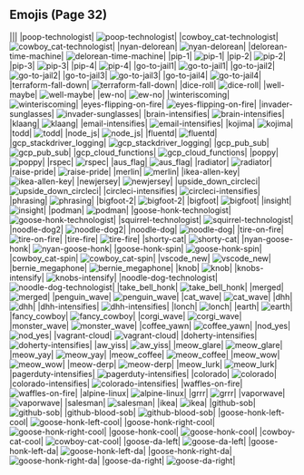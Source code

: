 
## Emojis (Page 32)
|||
|poop-technologist| ![poop-technologist](/output/poop-technologist.png)|
|cowboy_cat-technologist| ![cowboy_cat-technologist](/output/cowboy_cat-technologist.png)|
|nyan-delorean| ![nyan-delorean](/output/nyan-delorean.gif)|
|delorean-time-machine| ![delorean-time-machine](/output/delorean-time-machine.png)|
|pip-1| ![pip-1](/output/pip-1.png)|
|pip-2| ![pip-2](/output/pip-2.png)|
|pip-3| ![pip-3](/output/pip-3.png)|
|pip-4| ![pip-4](/output/pip-4.png)|
|go-to-jail1| ![go-to-jail1](/output/go-to-jail1.png)|
|go-to-jail2| ![go-to-jail2](/output/go-to-jail2.png)|
|go-to-jail3| ![go-to-jail3](/output/go-to-jail3.png)|
|go-to-jail4| ![go-to-jail4](/output/go-to-jail4.png)|
|terraform-fall-down| ![terraform-fall-down](/output/terraform-fall-down.gif)|
|dice-roll| ![dice-roll](/output/dice-roll.gif)|
|well-maybe| ![well-maybe](/output/well-maybe.png)|
|ew-no| ![ew-no](/output/ew-no.png)|
|winteriscoming| ![winteriscoming](/output/winteriscoming.png)|
|eyes-flipping-on-fire| ![eyes-flipping-on-fire](/output/eyes-flipping-on-fire.gif)|
|invader-sunglasses| ![invader-sunglasses](/output/invader-sunglasses.png)|
|brain-intensifies| ![brain-intensifies](/output/brain-intensifies.gif)|
|klaang| ![klaang](/output/klaang.jpg)|
|email-intensifies| ![email-intensifies](/output/email-intensifies.gif)|
|kojima| ![kojima](/output/kojima.png)|
|todd| ![todd](/output/todd.png)|
|node_js| ![node_js](/output/node_js.png)|
|fluentd| ![fluentd](/output/fluentd.png)|
|gcp_stackdriver_logging| ![gcp_stackdriver_logging](/output/gcp_stackdriver_logging.png)|
|gcp_pub_sub| ![gcp_pub_sub](/output/gcp_pub_sub.png)|
|gcp_cloud_functions| ![gcp_cloud_functions](/output/gcp_cloud_functions.png)|
|poppy| ![poppy](/output/poppy.png)|
|rspec| ![rspec](/output/rspec.png)|
|aus_flag| ![aus_flag](/output/aus_flag)|
|radiator| ![radiator](/output/radiator.png)|
|raise-pride| ![raise-pride](/output/raise-pride.png)|
|merlin| ![merlin](/output/merlin.gif)|
|ikea-allen-key| ![ikea-allen-key](/output/ikea-allen-key.png)|
|newjersey| ![newjersey](/output/newjersey.png)|
|upside_down_circleci| ![upside_down_circleci](/output/upside_down_circleci.png)|
|circleci-intensifies| ![circleci-intensifies](/output/circleci-intensifies.gif)|
|phrasing| ![phrasing](/output/phrasing.png)|
|bigfoot-2| ![bigfoot-2](/output/bigfoot-2.png)|
|bigfoot| ![bigfoot](/output/bigfoot.jpg)|
|insight| ![insight](/output/insight.jpg)|
|podman| ![podman](/output/podman.png)|
|goose-honk-technologist| ![goose-honk-technologist](/output/goose-honk-technologist.png)|
|squirrel-technologist| ![squirrel-technologist](/output/squirrel-technologist.png)|
|noodle-dog2| ![noodle-dog2](/output/noodle-dog2.png)|
|noodle-dog| ![noodle-dog](/output/noodle-dog.png)|
|tire-on-fire| ![tire-on-fire](/output/tire-on-fire.gif)|
|tire-fire| ![tire-fire](/output/tire-fire)|
|shorty-cat| ![shorty-cat](/output/shorty-cat.png)|
|nyan-goose-honk| ![nyan-goose-honk](/output/nyan-goose-honk.gif)|
|goose-honk-spin| ![goose-honk-spin](/output/goose-honk-spin.gif)|
|cowboy_cat-spin| ![cowboy_cat-spin](/output/cowboy_cat-spin.gif)|
|vscode_new| ![vscode_new](/output/vscode_new.png)|
|bernie_megaphone| ![bernie_megaphone](/output/bernie_megaphone.jpg)|
|knob| ![knob](/output/knob.png)|
|knobs-intensify| ![knobs-intensify](/output/knobs-intensify.gif)|
|noodle-dog-technologist| ![noodle-dog-technologist](/output/noodle-dog-technologist.png)|
|take_bell_honk| ![take_bell_honk](/output/take_bell_honk.jpg)|
|merged| ![merged](/output/merged.png)|
|penguin_wave| ![penguin_wave](/output/penguin_wave.png)|
|cat_wave| ![cat_wave](/output/cat_wave.png)|
|dhh| ![dhh](/output/dhh.png)|
|dhh-intensifies| ![dhh-intensifies](/output/dhh-intensifies.gif)|
|lonch| ![lonch](/output/lonch.png)|
|earth| ![earth](/output/earth)|
|fancy_cowboy| ![fancy_cowboy](/output/fancy_cowboy.png)|
|corgi_wave| ![corgi_wave](/output/corgi_wave.png)|
|monster_wave| ![monster_wave](/output/monster_wave.png)|
|coffee_yawn| ![coffee_yawn](/output/coffee_yawn.png)|
|nod_yes| ![nod_yes](/output/nod_yes.gif)|
|vagrant-cloud| ![vagrant-cloud](/output/vagrant-cloud.png)|
|doherty-intensifies| ![doherty-intensifies](/output/doherty-intensifies.gif)|
|aw_yiss| ![aw_yiss](/output/aw_yiss.png)|
|meow_glare| ![meow_glare](/output/meow_glare.png)|
|meow_yay| ![meow_yay](/output/meow_yay.gif)|
|meow_coffee| ![meow_coffee](/output/meow_coffee.png)|
|meow_wow| ![meow_wow](/output/meow_wow.png)|
|meow-derp| ![meow-derp](/output/meow-derp.png)|
|meow_lurk| ![meow_lurk](/output/meow_lurk.gif)|
|pagerduty-intensifies| ![pagerduty-intensifies](/output/pagerduty-intensifies.gif)|
|colorado| ![colorado](/output/colorado.png)|
|colorado-intensifies| ![colorado-intensifies](/output/colorado-intensifies.gif)|
|waffles-on-fire| ![waffles-on-fire](/output/waffles-on-fire.gif)|
|alpine-linux| ![alpine-linux](/output/alpine-linux.png)|
|grrr| ![grrr](/output/grrr.gif)|
|vaporwave| ![vaporwave](/output/vaporwave.jpg)|
|salesman| ![salesman](/output/salesman.jpg)|
|ikea| ![ikea](/output/ikea.png)|
|github-sob| ![github-sob](/output/github-sob.png)|
|github-blood-sob| ![github-blood-sob](/output/github-blood-sob.png)|
|goose-honk-left-cool| ![goose-honk-left-cool](/output/goose-honk-left-cool.png)|
|goose-honk-right-cool| ![goose-honk-right-cool](/output/goose-honk-right-cool.png)|
|goose-honk-cool| ![goose-honk-cool](/output/goose-honk-cool)|
|cowboy-cat-cool| ![cowboy-cat-cool](/output/cowboy-cat-cool.png)|
|goose-da-left| ![goose-da-left](/output/goose-da-left.png)|
|goose-honk-left-da| ![goose-honk-left-da](/output/goose-honk-left-da.png)|
|goose-honk-right-da| ![goose-honk-right-da](/output/goose-honk-right-da.png)|
|goose-da-right| ![goose-da-right](/output/goose-da-right.png)|